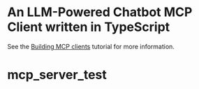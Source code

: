 # An LLM-Powered Chatbot MCP Client written in TypeScript

See the [Building MCP clients](https://modelcontextprotocol.io/tutorials/building-a-client) tutorial for more information.
# mcp_server_test
